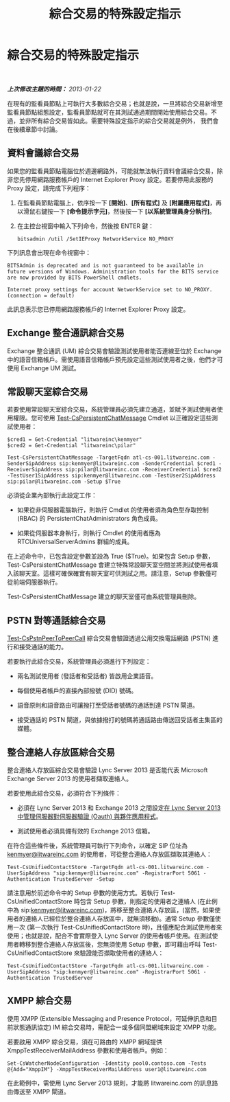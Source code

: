 ﻿---
title: 綜合交易的特殊設定指示
TOCTitle: 綜合交易的特殊設定指示
ms:assetid: 694cbe05-5dba-4035-a01c-c87ebfb0478b
ms:mtpsurl: https://technet.microsoft.com/zh-tw/library/JJ688080(v=OCS.15)
ms:contentKeyID: 49890101
ms.date: 08/10/2015
mtps_version: v=OCS.15
ms.translationtype: HT
---

# 綜合交易的特殊設定指示

 

_**上次修改主題的時間：** 2013-01-22_

在現有的監看員節點上可執行大多數綜合交易；也就是說，一旦將綜合交易新增至監看員節點組態設定，監看員節點就可在其測試通過期間開始使用綜合交易。不過，並非所有綜合交易皆如此。需要特殊設定指示的綜合交易就是例外， 我們會在後續章節中討論。

## 資料會議綜合交易

如果您的監看員節點電腦位於週邊網路外，可能就無法執行資料會議綜合交易，除非您先停用網路服務帳戶的 Internet Explorer Proxy 設定。若要停用此服務的 Proxy 設定，請完成下列程序：

1.  在監看員節點電腦上，依序按一下 **\[開始\]**、**\[所有程式\]** 及 **\[附屬應用程式\]**，再以滑鼠右鍵按一下 **\[命令提示字元\]**，然後按一下 **\[以系統管理員身分執行\]**。

2.  在主控台視窗中輸入下列命令，然後按 ENTER 鍵：
    
        bitsadmin /util /SetIEProxy NetworkService NO_PROXY

下列訊息會出現在命令視窗中：

    BITSAdmin is deprecated and is not guaranteed to be available in future versions of Windows. Administration tools for the BITS service are now provided by BITS PowerShell cmdlets.
    
    Internet proxy settings for account NetworkService set to NO_PROXY. 
    (connection = default)

此訊息表示您已停用網路服務帳戶的 Internet Explorer Proxy 設定。

## Exchange 整合通訊綜合交易

Exchange 整合通訊 (UM) 綜合交易會驗證測試使用者能否連線至位於 Exchange 中的語音信箱帳戶。需使用語音信箱帳戶預先設定這些測試使用者之後，他們才可使用 Exchange UM 測試。

## 常設聊天室綜合交易

若要使用常設聊天室綜合交易，系統管理員必須先建立通道，並賦予測試使用者使用權限。您可使用 [Test-CsPersistentChatMessage](test-cspersistentchatmessage.md) Cmdlet 以正確設定這些測試使用者：

    $cred1 = Get-Credential "litwareinc\kenmyer"
    $cred2 = Get-Credential "litwareinc\pilar"
    
    Test-CsPersistentChatMessage -TargetFqdn atl-cs-001.litwareinc.com -SenderSipAddress sip:kenmyer@litwareinc.com -SenderCredential $cred1 -ReceiverSipAddress sip:pilar@litwareinc.com -ReceiverCredential $cred2 -TestUser1SipAddress sip:kenmyer@litwareinc.com -TestUser2SipAddress sip:pilar@litwareinc.com -Setup $True

必須從企業內部執行此設定工作：

  - 如果從非伺服器電腦執行，則執行 Cmdlet 的使用者須為角色型存取控制 (RBAC) 的 PersistentChatAdministrators 角色成員。

  - 如果從伺服器本身執行，則執行 Cmdlet 的使用者應為 RTCUniversalServerAdmins 群組的成員。

在上述命令中，已包含設定參數並設為 True ($True)。如果包含 Setup 參數，Test-CsPersistentChatMessage 會建立特殊常設聊天室空間並將測試使用者填入該聊天室。這樣可確保確實有聊天室可供測試之用。請注意，Setup 參數僅可從前端伺服器執行。

Test-CsPersistentChatMessage 建立的聊天室僅可由系統管理員刪除。

## PSTN 對等通話綜合交易

[Test-CsPstnPeerToPeerCall](test-cspstnpeertopeercall.md) 綜合交易會驗證透過公用交換電話網路 (PSTN) 進行和接受通話的能力。

若要執行此綜合交易，系統管理員必須進行下列設定：

  - 兩名測試使用者 (發話者和受話者) 皆啟用企業語音。

  - 每個使用者帳戶的直接內部撥號 (DID) 號碼。

  - 語音原則和語音路由可讓撥打至受話者號碼的通話到達 PSTN 閘道。

  - 接受通話的 PSTN 閘道，與依據撥打的號碼將通話路由傳送回受話者主集區的媒體。

## 整合連絡人存放區綜合交易

整合連絡人存放區綜合交易會驗證 Lync Server 2013 是否能代表 Microsoft Exchange Server 2013 的使用者擷取連絡人。

若要使用此綜合交易，必須符合下列條件：

  - 必須在 Lync Server 2013 和 Exchange 2013 之間設定[在 Lync Server 2013 中管理伺服器對伺服器驗證 (Oauth) 與夥伴應用程式](lync-server-2013-managing-server-to-server-authentication-oauth-and-partner-applications.md)。

  - 測試使用者必須具備有效的 Exchange 2013 信箱。

在符合這些條件後，系統管理員可執行下列命令，以確定 SIP 位址為 kenmyer@litwareinc.com 的使用者，可從整合連絡人存放區擷取其連絡人：

    Test-CsUnifiedContactStore -TargetFqdn atl-cs-001.litwareinc.com -UserSipAddress "sip:kenmyer@litwareinc.com" -RegistrarPort 5061 -Authentication TrustedServer -Setup

請注意用於前述命令中的 Setup 參數的使用方式。若執行 Test-CsUnifiedContactStore 時包含 Setup 參數，則指定的使用者之連絡人 (在此例中為 sip:kenmyer@litwareinc.com)，將移至整合連絡人存放區，(當然，如果使用者的連絡人已經位於整合連絡人存放區中，就無須移動)。通常 Setup 參數僅使用一次 (第一次執行 Test-CsUnifiedContactStore 時)，且僅應配合測試使用者來使用；也就是說，配合不會實際登入 Lync Server 的使用者帳戶使用。在測試使用者轉移到整合連絡人存放區後，您無須使用 Setup 參數，即可藉由呼叫 Test-CsUnifiedContactStore 來驗證能否擷取使用者的連絡人：

    Test-CsUnifiedContactStore -TargetFqdn atl-cs-001.litwareinc.com -UserSipAddress "sip:kenmyer@litwareinc.com" -RegistrarPort 5061 -Authentication TrustedServer

## XMPP 綜合交易

使用 XMPP (Extensible Messaging and Presence Protocol，可延伸訊息和目前狀態通訊協定) IM 綜合交易時，需配合一或多個同盟網域來設定 XMPP 功能。

若要啟用 XMPP 綜合交易，須在可路由的 XMPP 網域提供 XmppTestReceiverMailAddress 參數和使用者帳戶。例如：

    Set-CsWatcherNodeConfiguration -Identity pool0.contoso.com -Tests @{Add="XmppIM"} -XmppTestReceiverMailAddress user1@litwareinc.com

在此範例中，需使用 Lync Server 2013 規則，才能將 litwareinc.com 的訊息路由傳送至 XMPP 閘道。

